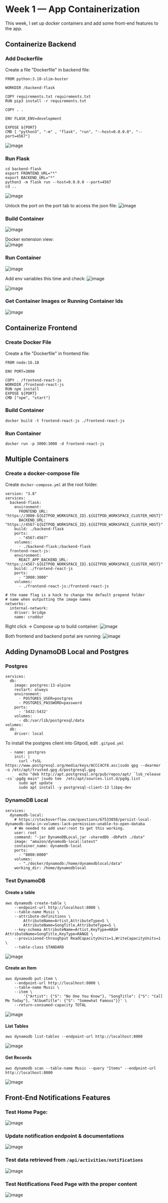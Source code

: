 # Week 1 — App Containerization

This week, I set up docker containers and add some front-end features to the app.

## Containerize Backend

### Add Dockerfile
Create a file "Dockerfile" in backend file:
```
FROM python:3.10-slim-buster

WORKDIR /backend-flask

COPY requirements.txt requirements.txt
RUN pip3 install -r requirements.txt

COPY . .

ENV FLASK_ENV=development

EXPOSE ${PORT}
CMD [ "python3", "-m" , "flask", "run", "--host=0.0.0.0", "--port=4567"]
```
![image](https://user-images.githubusercontent.com/93061568/220197983-386cafb1-f7d2-4b18-97f3-4efd80b8de0c.png)

### Run Flask
```
cd backend-flask
export FRONTEND_URL="*"
export BACKEND_URL="*"
python3 -m flask run --host=0.0.0.0 --port=4567
cd ..
```
![image](https://user-images.githubusercontent.com/93061568/220198494-6042aee9-7f95-4d1e-800d-8590627211d2.png)

Unlock the port on the port tab to access the json file:
![image](https://user-images.githubusercontent.com/93061568/220198440-80244259-7f1d-4744-b25d-4a974318430a.png)

### Build Container
![image](https://user-images.githubusercontent.com/93061568/220199374-f12a30b3-4d78-4be8-a7c9-4e6848da53f8.png)

Docker extension view:<br/>
![image](https://user-images.githubusercontent.com/93061568/220199670-ef466d60-f101-4dd0-89df-039a8624ac80.png)

### Run Container
![image](https://user-images.githubusercontent.com/93061568/220199857-d9ffaeb3-a361-414d-9e51-366007cd11c1.png)

Add env variables this time and check:
![image](https://user-images.githubusercontent.com/93061568/220200481-043f0783-4afe-4bbe-83b5-6c0740aefeb8.png)

![image](https://user-images.githubusercontent.com/93061568/220200805-4977e089-1e4c-4b76-b7d5-17f0e2a59a04.png)

### Get Container Images or Running Container Ids
![image](https://user-images.githubusercontent.com/93061568/220201177-16062178-cfa5-4b5b-9286-7b7989881834.png)

## Containerize Frontend

### Create Docker File
Create a file "Dockerfile" in frontend file:
```
FROM node:16.18

ENV PORT=3000

COPY . /frontend-react-js
WORKDIR /frontend-react-js
RUN npm install
EXPOSE ${PORT}
CMD ["npm", "start"]
```

### Build Container
```
docker build -t frontend-react-js ./frontend-react-js
```

### Run Container
```
docker run -p 3000:3000 -d frontend-react-js
```

## Multiple Containers

### Create a docker-compose file
Create `docker-compose.yml` at the root folder.
```
version: "3.8"
services:
  backend-flask:
    environment:
      FRONTEND_URL: "https://3000-${GITPOD_WORKSPACE_ID}.${GITPOD_WORKSPACE_CLUSTER_HOST}"
      BACKEND_URL: "https://4567-${GITPOD_WORKSPACE_ID}.${GITPOD_WORKSPACE_CLUSTER_HOST}"
    build: ./backend-flask
    ports:
      - "4567:4567"
    volumes:
      - ./backend-flask:/backend-flask
  frontend-react-js:
    environment:
      REACT_APP_BACKEND_URL: "https://4567-${GITPOD_WORKSPACE_ID}.${GITPOD_WORKSPACE_CLUSTER_HOST}"
    build: ./frontend-react-js
    ports:
      - "3000:3000"
    volumes:
      - ./frontend-react-js:/frontend-react-js

# the name flag is a hack to change the default prepend folder
# name when outputting the image names
networks: 
  internal-network:
    driver: bridge
    name: cruddur
```
Right click -> Compose up to build container:
![image](https://user-images.githubusercontent.com/93061568/220202705-0a4045a4-7bec-4020-9823-13e299307236.png)

Both frontend and backend portal are running:
![image](https://user-images.githubusercontent.com/93061568/220202750-cfc57615-a0f0-4c20-bc56-642b8be74c10.png)

## Adding DynamoDB Local and Postgres

### Postgres
```
services:
  db:
    image: postgres:13-alpine
    restart: always
    environment:
      - POSTGRES_USER=postgres
      - POSTGRES_PASSWORD=password
    ports:
      - '5432:5432'
    volumes: 
      - db:/var/lib/postgresql/data
volumes:
  db:
    driver: local
```

To install the postgres client into Gitpod, edit `.gitpod.yml`
```
  - name: postgres
    init: |
      curl -fsSL https://www.postgresql.org/media/keys/ACCC4CF8.asc|sudo gpg --dearmor -o /etc/apt/trusted.gpg.d/postgresql.gpg
      echo "deb http://apt.postgresql.org/pub/repos/apt/ `lsb_release -cs`-pgdg main" |sudo tee  /etc/apt/sources.list.d/pgdg.list
      sudo apt update
      sudo apt install -y postgresql-client-13 libpq-dev
```

### DynamoDB Local
```
services:
  dynamodb-local:
    # https://stackoverflow.com/questions/67533058/persist-local-dynamodb-data-in-volumes-lack-permission-unable-to-open-databa
    # We needed to add user:root to get this working.
    user: root
    command: "-jar DynamoDBLocal.jar -sharedDb -dbPath ./data"
    image: "amazon/dynamodb-local:latest"
    container_name: dynamodb-local
    ports:
      - "8000:8000"
    volumes:
      - "./docker/dynamodb:/home/dynamodblocal/data"
    working_dir: /home/dynamodblocal
```

### Test DynamoDB

#### Create a table
```
aws dynamodb create-table \
    --endpoint-url http://localhost:8000 \
    --table-name Music \
    --attribute-definitions \
        AttributeName=Artist,AttributeType=S \
        AttributeName=SongTitle,AttributeType=S \
    --key-schema AttributeName=Artist,KeyType=HASH AttributeName=SongTitle,KeyType=RANGE \
    --provisioned-throughput ReadCapacityUnits=1,WriteCapacityUnits=1 \
    --table-class STANDARD
```
![image](https://user-images.githubusercontent.com/93061568/220438297-f78e4e6c-8b14-4ac7-bc6a-f26ef3b4193d.png)

#### Create an Item
```
aws dynamodb put-item \
    --endpoint-url http://localhost:8000 \
    --table-name Music \
    --item \
        '{"Artist": {"S": "No One You Know"}, "SongTitle": {"S": "Call Me Today"}, "AlbumTitle": {"S": "Somewhat Famous"}}' \
    --return-consumed-capacity TOTAL  
```
![image](https://user-images.githubusercontent.com/93061568/220438550-39a243f6-5b86-4fe3-a697-deef64b02418.png)

#### List Tables
```
aws dynamodb list-tables --endpoint-url http://localhost:8000
```
![image](https://user-images.githubusercontent.com/93061568/220438682-60f3f980-75b7-4f10-b49c-99fbaf82bc7b.png)

#### Get Records
```
aws dynamodb scan --table-name Music --query "Items" --endpoint-url http://localhost:8000
```
![image](https://user-images.githubusercontent.com/93061568/220438843-a8a6367d-98c7-4f5e-817f-3c3ff3f33ba6.png)

## Front-End Notifications Features

### Test Home Page:
![image](https://user-images.githubusercontent.com/93061568/220429953-52ec19fc-16b2-428c-9d11-e57b86dcf0a6.png)

### Update notification endpoint & documentations
![image](https://user-images.githubusercontent.com/93061568/220431366-aeace44c-8d4f-4ec0-9bcf-9734f6819121.png)

### Test data retrieved from `/api/activities/notifications`
![image](https://user-images.githubusercontent.com/93061568/220433749-c1973766-bff9-4df1-9d22-23571623d102.png)

### Test Notifications Feed Page with the proper content
![image](https://user-images.githubusercontent.com/93061568/220435754-2630ae9b-47ae-43a9-86ca-e645408cea18.png)


